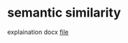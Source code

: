 # semantic similarity

explaination docx [file](https://drive.google.com/open?id=1otgUx9KwT9kjqUHrYdhmpOqcbN1PCjjb)
